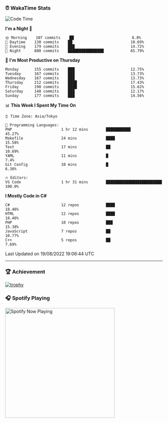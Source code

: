 ### ⏰ WakaTime Stats


<!--START_SECTION:waka-->
![Code Time](http://img.shields.io/badge/Code%20Time-486%20hrs%2014%20mins-blue)

**I'm a Night 🦉** 

```text
🌞 Morning    107 commits    ██                          8.8% 
🌆 Daytime    130 commits    ██                          10.69% 
🌃 Evening    179 commits    ███                         14.72% 
🌙 Night      800 commits    ████████████████            65.79%

```
📅 **I'm Most Productive on Thursday** 

```text
Monday       155 commits    ███                         12.75% 
Tuesday      167 commits    ███                         13.73% 
Wednesday    167 commits    ███                         13.73% 
Thursday     212 commits    ████                        17.43% 
Friday       190 commits    ████                        15.62% 
Saturday     148 commits    ███                         12.17% 
Sunday       177 commits    ███                         14.56%

```


📊 **This Week I Spent My Time On** 

```text
⌚︎ Time Zone: Asia/Tokyo

💬 Programming Languages: 
PHP                      1 hr 12 mins        ███████████                 45.27% 
Makefile                 24 mins             ████                        15.58% 
Text                     17 mins             ██                          10.69% 
YAML                     11 mins             █                           7.4% 
Git Config               10 mins             █                           6.38%

🔥 Editors: 
VS Code                  1 hr 31 mins        █████████████████████████   100.0%

```

**I Mostly Code in C#** 

```text
C#                       12 repos            ████                        18.46% 
HTML                     12 repos            ████                        18.46% 
PHP                      10 repos            ███                         15.38% 
JavaScript               7 repos             ██                          10.77% 
C++                      5 repos             ██                          7.69%

```



 Last Updated on 19/08/2022 19:06:44 UTC
<!--END_SECTION:waka-->

---

### 🏆 Achievement

[![trophy](https://github-profile-trophy.vercel.app/?username=Slime-hatena&theme=flat&no-bg=true&no-frame=true&column=8)](https://github.com/ryo-ma/github-profile-trophy)

### 🎧 Spotify Playing

[<img src="https://spotify-now-playing-slime-hatena.vercel.app/api/spotify-playing" alt="Spotify Now Playing" width="350" />](https://open.spotify.com/user/slime_hatena)

<!--
**Slime-hatena/Slime-hatena** is a ✨ _special_ ✨ repository because its `README.md` (this file) appears on your GitHub profile.

Here are some ideas to get you started:

- 🔭 I’m currently working on ...
- 🌱 I’m currently learning ...
- 👯 I’m looking to collaborate on ...
- 🤔 I’m looking for help with ...
- 💬 Ask me about ...
- 📫 How to reach me: ...
- 😄 Pronouns: ...
- ⚡ Fun fact: ...
-->
